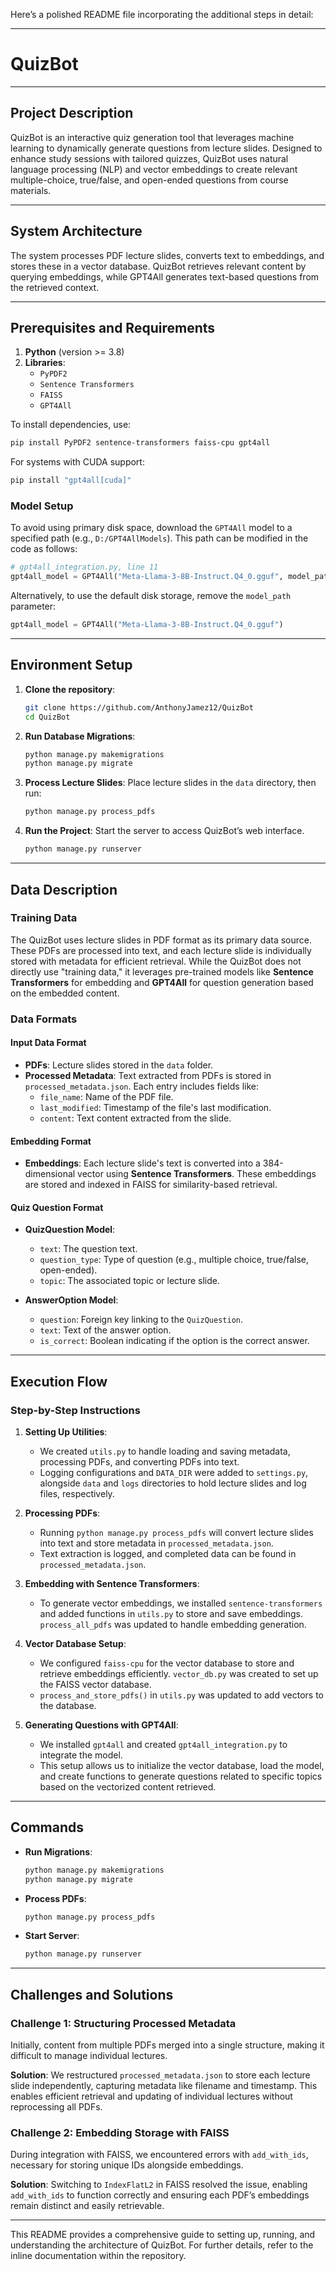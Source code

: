 Here’s a polished README file incorporating the additional steps in detail:

---

# QuizBot

---

## Project Description
QuizBot is an interactive quiz generation tool that leverages machine learning to dynamically generate questions from lecture slides. Designed to enhance study sessions with tailored quizzes, QuizBot uses natural language processing (NLP) and vector embeddings to create relevant multiple-choice, true/false, and open-ended questions from course materials.

---

## System Architecture
The system processes PDF lecture slides, converts text to embeddings, and stores these in a vector database. QuizBot retrieves relevant content by querying embeddings, while GPT4All generates text-based questions from the retrieved context.

---

## Prerequisites and Requirements

1. **Python** (version >= 3.8)
2. **Libraries**:
   - `PyPDF2`
   - `Sentence Transformers`
   - `FAISS`
   - `GPT4All`

To install dependencies, use:
```bash
pip install PyPDF2 sentence-transformers faiss-cpu gpt4all
```

For systems with CUDA support:
```bash
pip install "gpt4all[cuda]"
```

### Model Setup
To avoid using primary disk space, download the `GPT4All` model to a specified path (e.g., `D:/GPT4AllModels`). This path can be modified in the code as follows:
```python
# gpt4all_integration.py, line 11
gpt4all_model = GPT4All("Meta-Llama-3-8B-Instruct.Q4_0.gguf", model_path="D:/GPT4AllModels")
```
Alternatively, to use the default disk storage, remove the `model_path` parameter:
```python
gpt4all_model = GPT4All("Meta-Llama-3-8B-Instruct.Q4_0.gguf")
```

---

## Environment Setup

1. **Clone the repository**:
   ```bash
   git clone https://github.com/AnthonyJamez12/QuizBot
   cd QuizBot
   ```

2. **Run Database Migrations**:
   ```bash
   python manage.py makemigrations
   python manage.py migrate
   ```

3. **Process Lecture Slides**:
   Place lecture slides in the `data` directory, then run:
   ```bash
   python manage.py process_pdfs
   ```

4. **Run the Project**:
   Start the server to access QuizBot’s web interface.
   ```bash
   python manage.py runserver
   ```


---

## Data Description

### Training Data
The QuizBot uses lecture slides in PDF format as its primary data source. These PDFs are processed into text, and each lecture slide is individually stored with metadata for efficient retrieval. While the QuizBot does not directly use "training data," it leverages pre-trained models like **Sentence Transformers** for embedding and **GPT4All** for question generation based on the embedded content.

### Data Formats

#### Input Data Format
- **PDFs**: Lecture slides stored in the `data` folder.
- **Processed Metadata**: Text extracted from PDFs is stored in `processed_metadata.json`. Each entry includes fields like:
  - `file_name`: Name of the PDF file.
  - `last_modified`: Timestamp of the file's last modification.
  - `content`: Text content extracted from the slide.

#### Embedding Format
- **Embeddings**: Each lecture slide's text is converted into a 384-dimensional vector using **Sentence Transformers**. These embeddings are stored and indexed in FAISS for similarity-based retrieval.

#### Quiz Question Format
- **QuizQuestion Model**:
  - `text`: The question text.
  - `question_type`: Type of question (e.g., multiple choice, true/false, open-ended).
  - `topic`: The associated topic or lecture slide.
  
- **AnswerOption Model**:
  - `question`: Foreign key linking to the `QuizQuestion`.
  - `text`: Text of the answer option.
  - `is_correct`: Boolean indicating if the option is the correct answer.


---

## Execution Flow

### Step-by-Step Instructions

1. **Setting Up Utilities**:
   - We created `utils.py` to handle loading and saving metadata, processing PDFs, and converting PDFs into text.
   - Logging configurations and `DATA_DIR` were added to `settings.py`, alongside `data` and `logs` directories to hold lecture slides and log files, respectively.

2. **Processing PDFs**:
   - Running `python manage.py process_pdfs` will convert lecture slides into text and store metadata in `processed_metadata.json`.
   - Text extraction is logged, and completed data can be found in `processed_metadata.json`.

3. **Embedding with Sentence Transformers**:
   - To generate vector embeddings, we installed `sentence-transformers` and added functions in `utils.py` to store and save embeddings. `process_all_pdfs` was updated to handle embedding generation.

4. **Vector Database Setup**:
   - We configured `faiss-cpu` for the vector database to store and retrieve embeddings efficiently. `vector_db.py` was created to set up the FAISS vector database.
   - `process_and_store_pdfs()` in `utils.py` was updated to add vectors to the database.

5. **Generating Questions with GPT4All**:
   - We installed `gpt4all` and created `gpt4all_integration.py` to integrate the model.
   - This setup allows us to initialize the vector database, load the model, and create functions to generate questions related to specific topics based on the vectorized content retrieved.

---

## Commands

- **Run Migrations**:
  ```bash
  python manage.py makemigrations
  python manage.py migrate
  ```
- **Process PDFs**:
  ```bash
  python manage.py process_pdfs
  ```
- **Start Server**:
  ```bash
  python manage.py runserver
  ```

---

## Challenges and Solutions

### Challenge 1: Structuring Processed Metadata
Initially, content from multiple PDFs merged into a single structure, making it difficult to manage individual lectures.

**Solution**: 
We restructured `processed_metadata.json` to store each lecture slide independently, capturing metadata like filename and timestamp. This enables efficient retrieval and updating of individual lectures without reprocessing all PDFs.

### Challenge 2: Embedding Storage with FAISS
During integration with FAISS, we encountered errors with `add_with_ids`, necessary for storing unique IDs alongside embeddings.

**Solution**: 
Switching to `IndexFlatL2` in FAISS resolved the issue, enabling `add_with_ids` to function correctly and ensuring each PDF’s embeddings remain distinct and easily retrievable.


---

This README provides a comprehensive guide to setting up, running, and understanding the architecture of QuizBot. For further details, refer to the inline documentation within the repository.